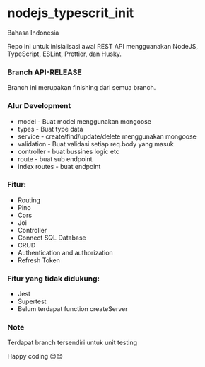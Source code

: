 # nodejs_typescrit_init
Bahasa Indonesia

Repo ini untuk inisialisasi awal REST API mengguanakan NodeJS, TypeScript, ESLint, Prettier, dan Husky.

### Branch API-RELEASE
Branch ini merupakan finishing dari semua branch.

### Alur Development
- model - Buat model menggunakan mongoose
- types - Buat type data
- service - create/find/update/delete menggunakan mongoose
- validation - Buat validasi setiap req.body yang masuk
- controller - buat bussines logic etc
- route - buat sub endpoint
- index routes - buat endpoint

### Fitur:
- Routing
- Pino
- Cors
- Joi
- Controller
- Connect SQL Database
- CRUD
- Authentication and authorization
- Refresh Token

### Fitur yang tidak didukung:
- Jest
- Supertest
- Belum terdapat function createServer

### Note
Terdapat branch tersendiri untuk unit testing

Happy coding 😊😊
